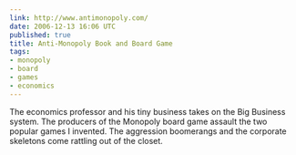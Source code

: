 ```yaml
---
link: http://www.antimonopoly.com/
date: 2006-12-13 16:06 UTC
published: true
title: Anti-Monopoly Book and Board Game
tags:
- monopoly
- board
- games
- economics
---
```


The economics professor and his tiny business takes on the Big Business system. The producers of the Monopoly board game assault the two popular games I invented. The aggression boomerangs and the corporate skeletons come rattling out of the closet.
